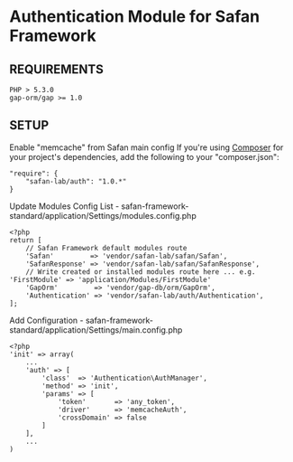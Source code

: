 Authentication Module for Safan Framework
===============

REQUIREMENTS
------------
```
PHP > 5.3.0
gap-orm/gap >= 1.0
```

SETUP
------------

Enable "memcache" from Safan main config
If you're using [Composer](http://getcomposer.org/) for your project's dependencies, add the following to your "composer.json":

```
"require": {
    "safan-lab/auth": "1.0.*"
}
```

Update Modules Config List - safan-framework-standard/application/Settings/modules.config.php
```
<?php
return [
    // Safan Framework default modules route
    'Safan'         => 'vendor/safan-lab/safan/Safan',
    'SafanResponse' => 'vendor/safan-lab/safan/SafanResponse',
    // Write created or installed modules route here ... e.g. 'FirstModule' => 'application/Modules/FirstModule'
    'GapOrm'         => 'vendor/gap-db/orm/GapOrm',
    'Authentication' => 'vendor/safan-lab/auth/Authentication',
];
```

Add Configuration - safan-framework-standard/application/Settings/main.config.php
```
<?php
'init' => array(
    ...
    'auth' => [
        'class'  => 'Authentication\AuthManager',
        'method' => 'init',
        'params' => [
            'token'       => 'any_token',
            'driver'      => 'memcacheAuth',
            'crossDomain' => false
        ]
    ],
    ...
)
```

